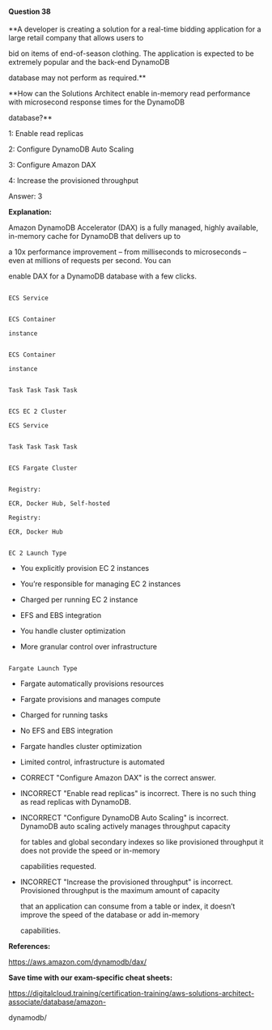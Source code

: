 #### Question  38


**A developer is creating a solution for a real-time bidding application for a large retail company that allows users to

bid on items of end-of-season clothing. The application is expected to be extremely popular and the back-end DynamoDB

database may not perform as required.**


**How can the Solutions Architect enable in-memory read performance with microsecond response times for the DynamoDB

database?**


1: Enable read replicas


2: Configure DynamoDB Auto Scaling


3: Configure Amazon DAX


4: Increase the provisioned throughput


Answer: 3


**Explanation:**


Amazon DynamoDB Accelerator (DAX) is a fully managed, highly available, in-memory cache for DynamoDB that delivers up to

a 10x performance improvement – from milliseconds to microseconds – even at millions of requests per second. You can

enable DAX for a DynamoDB database with a few clicks.


```

ECS Service

```


```

ECS Container

instance

```


```

ECS Container

instance

```


```

Task Task Task Task

```


```

ECS EC 2 Cluster

ECS Service

```


```

Task Task Task Task

```


```

ECS Fargate Cluster

```


```

Registry:

ECR, Docker Hub, Self-hosted

Registry:

ECR, Docker Hub

```


```

EC 2 Launch Type

```


- You explicitly provision EC 2 instances

- You’re responsible for managing EC 2 instances

- Charged per running EC 2 instance

- EFS and EBS integration

- You handle cluster optimization

- More granular control over infrastructure


```

Fargate Launch Type

```


- Fargate automatically provisions resources

- Fargate provisions and manages compute

- Charged for running tasks

- No EFS and EBS integration

- Fargate handles cluster optimization

- Limited control, infrastructure is automated


- CORRECT "Configure Amazon DAX" is the correct answer.


- INCORRECT "Enable read replicas" is incorrect. There is no such thing as read replicas with DynamoDB.


- INCORRECT "Configure DynamoDB Auto Scaling" is incorrect. DynamoDB auto scaling actively manages throughput capacity

  for tables and global secondary indexes so like provisioned throughput it does not provide the speed or in-memory

  capabilities requested.


- INCORRECT "Increase the provisioned throughput" is incorrect. Provisioned throughput is the maximum amount of capacity

  that an application can consume from a table or index, it doesn’t improve the speed of the database or add in-memory

  capabilities.


**References:**


https://aws.amazon.com/dynamodb/dax/


**Save time with our exam-specific cheat sheets:**


https://digitalcloud.training/certification-training/aws-solutions-architect-associate/database/amazon-

dynamodb/

